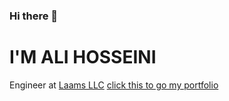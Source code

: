 
<h3> Hi there 👋</h3>
<h1 class="name">I'M ALI HOSSEINI</h1>
<label htmlFor="name">Engineer at <a href="https://laams.io">Laams LLC</a></label>
<a href="https://real-ali.github.io">click this to go my portfolio</a>
